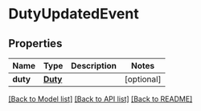 # DutyUpdatedEvent

## Properties
Name | Type | Description | Notes
------------ | ------------- | ------------- | -------------
**duty** | [**Duty**](Duty.md) |  | [optional] 

[[Back to Model list]](../README.md#documentation-for-models) [[Back to API list]](../README.md#documentation-for-api-endpoints) [[Back to README]](../README.md)


